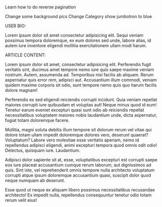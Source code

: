 Learn how to do reverse pagination

Change some background pics
Change Category show jumbotron to blue


USER BIO:

Lorem ipsum dolor sit amet consectetur adipisicing elit. Sequi veniam possimus tempora doloremque, ex eum dolores sed unde, labore alias, id autem iure inventore eligendi mollitia exercitationem ullam modi harum.

ARTICLE CONTENT:

Lorem ipsum dolor sit amet, consectetur adipisicing elit. Perferendis fugit veritatis sint, ducimus amet tempore nemo iure quis saepe maxime veniam nostrum. Autem, assumenda ad. Temporibus nisi facilis ab aliquam. Rerum aspernatur quis error rem, adipisci aut. Accusantium illum commodi, veniam quidem maxime corporis sit odio, sunt tempore nemo quis quo harum facilis dolore magnam!

Perferendis ex sed eligendi reiciendis corrupti incidunt. Quia veniam repellat maiores corrupti iure quibusdam et voluptas aut! Neque minus quod id eum! Tenetur earum eveniet excepturi quasi sunt odio ab reiciendis repellat necessitatibus voluptatem maiores nobis laudantium unde, dicta aspernatur, fugiat totam doloremque facere.

Mollitia, magni soluta debitis illum tempore sit dolorum rerum vel vitae qui dolore totam ullam impedit doloremque dolores vero, deserunt quaerat? Voluptatum? Labore vero molestiae esse veritatis aperiam, nemo id repellendus adipisci eligendi, animi excepturi tempora quod omnis odit odio! Delectus, quisquam iure. Laudantium.

Adipisci dolor sapiente sit at, esse, voluptatibus excepturi est corrupti saepe eos iure placeat accusantium cumque rerum laborum, aut dignissimos ad quis. Sint iste, vel reprehenderit omnis tempore nulla architecto voluptatum corrupti atque ipsum doloremque accusantium quasi, suscipit dolor quod neque numquam ab deserunt.

Esse quod ut neque ex aliquam libero possimus necessitatibus recusandae architecto! Ex impedit nulla, repellendus consequuntur tenetur odio totam rerum velit eius!
